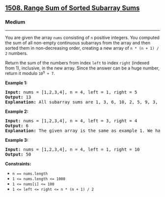 <h2><a href="https://leetcode.com/problems/range-sum-of-sorted-subarray-sums">1508. Range Sum of Sorted Subarray Sums</a></h2>
<h3>Medium</h3>
<hr>
<p>You are given the array <code>nums</code> consisting of <code>n</code> positive integers. You computed the sum of all non-empty continuous subarrays from the array and then sorted them in non-decreasing order, creating a new array of <code>n * (n + 1) / 2</code> numbers.</p>
<p>Return the sum of the numbers from index <code>left</code> to index <code>right</code> (indexed from 1), inclusive, in the new array. Since the answer can be a huge number, return it modulo <code>10<sup>9</sup> + 7</code>.</p>

<p><strong>Example 1:</strong></p>
<pre>
<strong>Input:</strong> nums = [1,2,3,4], n = 4, left = 1, right = 5
<strong>Output:</strong> 13
<strong>Explanation:</strong> All subarray sums are 1, 3, 6, 10, 2, 5, 9, 3, 7, 4. After sorting them in non-decreasing order, we have the new array [1, 2, 3, 3, 4, 5, 6, 7, 9, 10]. The sum of the numbers from index left = 1 to right = 5 is 1 + 2 + 3 + 3 + 4 = 13.
</pre>

<p><strong>Example 2:</strong></p>
<pre>
<strong>Input:</strong> nums = [1,2,3,4], n = 4, left = 3, right = 4
<strong>Output:</strong> 6
<strong>Explanation:</strong> The given array is the same as example 1. We have the new array [1, 2, 3, 3, 4, 5, 6, 7, 9, 10]. The sum of the numbers from index left = 3 to right = 4 is 3 + 3 = 6.
</pre>

<p><strong>Example 3:</strong></p>
<pre>
<strong>Input:</strong> nums = [1,2,3,4], n = 4, left = 1, right = 10
<strong>Output:</strong> 50
</pre>

<p><strong>Constraints:</strong></p>
<ul>
  <li><code>n == nums.length</code></li>
  <li><code>1 <= nums.length <= 1000</code></li>
  <li><code>1 <= nums[i] <= 100</code></li>
  <li><code>1 <= left <= right <= n * (n + 1) / 2</code></li>
</ul>
